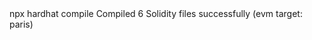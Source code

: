 <div id="termynal" data-termynal>
    <span data-ty="input"><span class="file-path"></span>npx hardhat compile</span>
    <span data-ty>Compiled 6 Solidity files successfully (evm target: paris) </span>
    <span data-ty="input"><span class="file-path"></span></span>
</div>